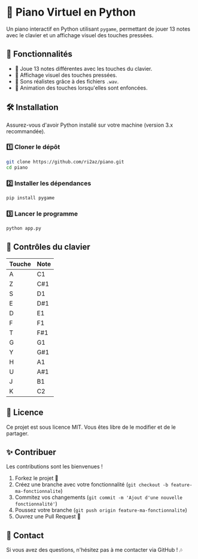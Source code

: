 # 🎹 Piano Virtuel en Python

Un piano interactif en Python utilisant `pygame`, permettant de jouer 13 notes avec le clavier et un affichage visuel des touches pressées.

## 📌 Fonctionnalités
- 🎼 Joue 13 notes différentes avec les touches du clavier.
- 🎨 Affichage visuel des touches pressées.
- 🎵 Sons réalistes grâce à des fichiers `.wav`.
- 🔄 Animation des touches lorsqu'elles sont enfoncées.

## 🛠️ Installation

Assurez-vous d'avoir Python installé sur votre machine (version 3.x recommandée).

### 1️⃣ Cloner le dépôt
```bash
git clone https://github.com/ri2az/piano.git
cd piano
```

### 2️⃣ Installer les dépendances
```bash
pip install pygame
```

### 3️⃣ Lancer le programme
```bash
python app.py
```

## 🎹 Contrôles du clavier

| Touche | Note  |
|--------|-------|
| A      | C1    |
| Z      | C#1   |
| S      | D1    |
| E      | D#1   |
| D      | E1    |
| F      | F1    |
| T      | F#1   |
| G      | G1    |
| Y      | G#1   |
| H      | A1    |
| U      | A#1   |
| J      | B1    |
| K      | C2    |


## 📜 Licence
Ce projet est sous licence MIT. Vous êtes libre de le modifier et de le partager.

## ✨ Contribuer
Les contributions sont les bienvenues !
1. Forkez le projet 🍴
2. Créez une branche avec votre fonctionnalité (`git checkout -b feature-ma-fonctionnalite`)
3. Commitez vos changements (`git commit -m 'Ajout d'une nouvelle fonctionnalité'`)
4. Poussez votre branche (`git push origin feature-ma-fonctionnalite`)
5. Ouvrez une Pull Request 🚀

## 📧 Contact
Si vous avez des questions, n'hésitez pas à me contacter via GitHub ! 🎶

